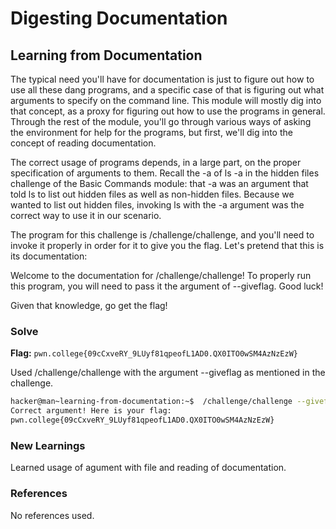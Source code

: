 # Digesting Documentation 

## Learning from Documentation
The typical need you'll have for documentation is just to figure out how to use all these dang programs, and a specific case of that is figuring out what arguments to specify on the command line. This module will mostly dig into that concept, as a proxy for figuring out how to use the programs in general. Through the rest of the module, you'll go through various ways of asking the environment for help for the programs, but first, we'll dig into the concept of reading documentation.

The correct usage of programs depends, in a large part, on the proper specification of arguments to them. Recall the -a of ls -a in the hidden files challenge of the Basic Commands module: that -a was an argument that told ls to list out hidden files as well as non-hidden files. Because we wanted to list out hidden files, invoking ls with the -a argument was the correct way to use it in our scenario.

The program for this challenge is /challenge/challenge, and you'll need to invoke it properly in order for it to give you the flag. Let's pretend that this is its documentation:

Welcome to the documentation for /challenge/challenge! To properly run this program, you will need to pass it the argument of --giveflag. Good luck!

Given that knowledge, go get the flag!

### Solve
**Flag:** `pwn.college{09cCxveRY_9LUyf81qpeofL1AD0.QX0ITO0wSM4AzNzEzW}`

Used /challenge/challenge with the argument --giveflag as mentioned in the challenge.

```bash
hacker@man~learning-from-documentation:~$  /challenge/challenge --giveflag
Correct argument! Here is your flag:
pwn.college{09cCxveRY_9LUyf81qpeofL1AD0.QX0ITO0wSM4AzNzEzW}
```

### New Learnings
Learned usage of agument with file and reading of documentation.

### References 
No references used.
